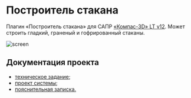 # Построитель стакана
Плагин «Построитель стакана» для САПР [«Компас-3D» LT v12](https://kompas.ru/kompas-3d-lt/download/).
Может строить гладкий, граненый и гофрированный стаканы.

![screen](https://i.imgur.com/bEheO8c.png)

## Документация проекта
* [техническое задание;](https://vk.cc/82YA4W)
* [проект системы;](https://vk.cc/80ivXC)
* [пояснительная записка.](https://vk.cc/82YvUT)
